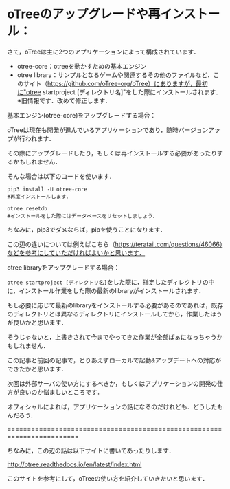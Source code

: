 # oTreeのアップグレードや再インストール：

さて，oTreeは主に2つのアプリケーションによって構成されています．

* otree-core：otreeを動かすための基本エンジン
* otree library：サンプルとなるゲームや関連するその他のファイルなど．このサイト（https://github.com/oTree-org/oTree）にありますが，最初に"otree startproject [ディレクトリ名]"をした際にインストールされます．
※旧情報です．改めて修正します．

基本エンジン(otree-core)をアップグレードする場合：

oTreeは現在も開発が進んでいるアプリケーションであり，随時バージョンアップが行われます．

その際にアップグレードしたり，もしくは再インストールする必要があったりするかもしれません．

そんな場合は以下のコードを使います．

```{}
pip3 install -U otree-core
#再度インストールします．

otree resetdb
#インストールをした際にはデータベースをリセットしましょう．
```

ちなみに，pip3でダメならば，pipを使うことになります．

この辺の違いについては例えばこちら（https://teratail.com/questions/46066）などを参考にしていただければよいかと思います．



otree libraryをアップグレードする場合：

`otree startproject [ディレクトリ名]`をした際に，指定したディレクトリの中に，インストール作業をした際の最新のlibraryがインストールされます．

もし必要に応じて最新のlibraryをインストールする必要があるのであれば，既存のディレクトリとは異なるディレクトリにインストールしてから，作業したほうが良いかと思います．

そうじゃないと，上書きされて今までやってきた作業が全部ぱぁになっちゃうかもしれません．



この記事と前回の記事で，とりあえずローカルで起動&アップデートへの対応ができたかと思います．



次回は外部サーバの使い方にするべきか，もしくはアプリケーションの開発の仕方が良いのか悩ましいところです．

オフィシャルによれば，アプリケーションの話になるのだけれども．どうしたもんだろう．



========================================================================

ちなみに，この辺の話は以下サイトに書いてあったりします．

http://otree.readthedocs.io/en/latest/index.html

このサイトを参考にして，oTreeの使い方を紹介していきたいと思います．